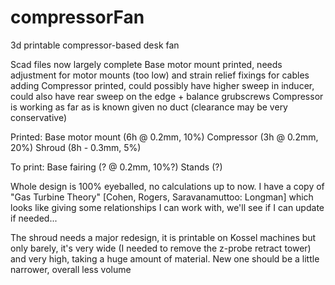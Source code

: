 compressorFan
=============

3d printable compressor-based desk fan

Scad files now largely complete
Base motor mount printed, needs adjustment for motor mounts (too low) and strain relief fixings for cables adding
Compressor printed, could possibly have higher sweep in inducer, could also have rear sweep on the edge + balance grubscrews
Compressor is working as far as is known given no duct (clearance may be very conservative)

Printed:
	Base motor mount (6h @ 0.2mm, 10%)
	Compressor (3h @ 0.2mm, 20%)
	Shroud (8h - 0.3mm, 5%)

To print:
	Base fairing (? @ 0.2mm, 10%?)
	Stands (?)
	
Whole design is 100% eyeballed, no calculations up to now.
I have a copy of "Gas Turbine Theory" [Cohen, Rogers, Saravanamuttoo: Longman] which looks like giving some relationships I can work with, we'll see if I can update if needed...

The shroud needs a major redesign, it is printable on Kossel machines but only barely, it's very wide (I needed to remove the z-probe retract tower) and very high, taking a huge amount of material. New one should be a little narrower, overall less volume
